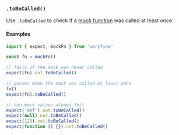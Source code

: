 ### `.toBeCalled()`

Use `.toBeCalled` to check if a [mock function](#mocks) was called at least once.

#### Examples

```javascript
import { expect, mockFn } from 'veryfine'

const fn = mockFn()

// fails if the mock was never called
expect(fn).not.toBeCalled()

// passes when the mock was called at least once
fn()
expect(fn).toBeCalled()

// non-mock values always fail
expect('def').not.toBeCalled()
expect(null).not.toBeCalled()
expect(123).not.toBeCalled()
expect(function () {}).not.toBeCalled()
```
